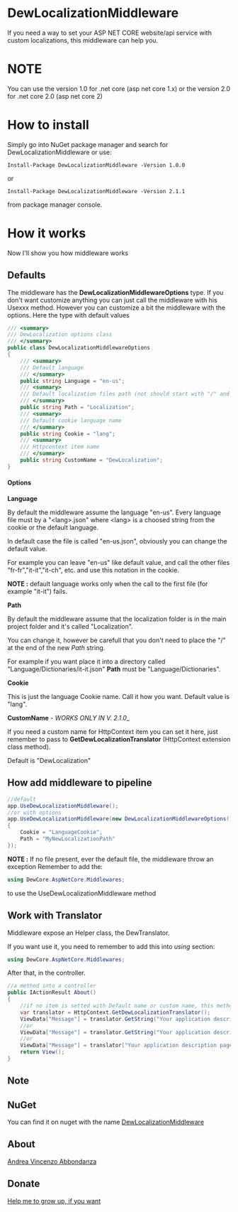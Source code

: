 # DewLocalizationMiddleware
If you need a way to set your ASP NET CORE website/api service with custom localizations, this middleware can help you.

# NOTE
You can use the version 1.0 for .net core (asp net core 1.x) or the version 2.0 for .net core 2.0 (asp net core 2)

# How to install

Simply go into NuGet package manager and search for DewLocalizationMiddleware or use:
```Console
Install-Package DewLocalizationMiddleware -Version 1.0.0
```
or
```Console
Install-Package DewLocalizationMiddleware -Version 2.1.1
```
from package manager console.

# How it works

Now I'll show you how middleware works

## Defaults

The middleware has the __DewLocalizationMiddlewareOptions__ type. If you don't want customize anything you can just call the middleware with his Usexxx method.
However you can customize a bit the middleware with the options.
Here the type with default values
```c#
/// <summary>
/// DewLocalization options class
/// </summary>
public class DewLocalizationMiddlewareOptions
{
    /// <summary>
    /// Default language
    /// </summary>
    public string Language = "en-us";
    /// <summary>
    /// Default localization files path (not should start with "/" and should end with "/")
    /// </summary>
    public string Path = "Localization";
    /// <summary>
    /// Default cookie language name
    /// </summary>
    public string Cookie = "lang";
    /// <summary>
    /// Httpcontext item name
    /// </summary>
    public string CustomName = "DewLocalization";
}
```
#### Options

__Language__ 

By default the middleware assume the language "en-us". Every language file must by a "\<lang>.json" where \<lang> is a choosed string from the cookie or the default language.

In default case the file is called "en-us.json", obviously you can change the default value. 

For example you can leave "en-us" like default value, and call the other files "fr-fr","it-it","it-ch", etc. and use this notation in the cookie.

__NOTE :__ default language works only when the call to the first file (for example "it-it") fails.

__Path__ 

By default the middleware assume that the localization folder is in the main project folder and it's called "Localization".

You can change it, however be carefull that you don't need to place the "/" at the end of the new _Path_ string.

For example if you want place it into a directory called "Language/Dictionaries/it-it.json" __Path__ must be "Language/Dictionaries".

__Cookie__

This is just the language Cookie name. Call it how you want. Default value is "lang".

__CustomName__ -  _WORKS ONLY IN V. 2.1.0__

If you need a custom name for HttpContext item you can set it here, just remember to pass to __GetDewLocalizationTranslator__ (HttpContext extension class method).

Default is "DewLocalization"

## How add middleware to pipeline

```c#
//default
app.UseDewLocalizationMiddleware();
//or with options
app.UseDewLocalizationMiddleware(new DewLocalizationMiddlewareOptions()
{
    Cookie = "LanguageCookie",
    Path = "MyNewLocalizationPath"
});
```
__NOTE :__ If no file present, ever the default file, the middleware throw an exception
Remember to add the:
```c#
using DewCore.AspNetCore.Middlewares;
```
to use the UseDewLocalizationMiddleware method

## Work with Translator

Middleware expose an Helper class, the DewTranslator.

If you want use it, you need to remember to add this into _using_ section:

```c#
using DewCore.AspNetCore.Middlewares;
```

After that, in the controller.

```c#
//a method into a controller
public IActionResult About()
{
    //if no item is setted with Default name or custom name, this method returns null
    var translator = HttpContext.GetDewLocalizationTranslator();
    ViewData["Message"] = translator.GetString("Your application description page."); //return the key as text if not found value
    //or
    ViewData["Message"] = translator.GetString("Your application description page.", "Text not found!"); //return the second argument if key value not found
    //or
    ViewData["Message"] = translator["Your application description page."]; //however square notation throw an exception if key not exists
    return View();
}
```
## Note 
## NuGet
You can find it on nuget with the name [DewLocalizationMiddleware](https://www.nuget.org/packages/DewLocalizationMiddleware/)

## About
[Andrea Vincenzo Abbondanza](http://www.andrewdev.eu)

## Donate
[Help me to grow up, if you want](https://payPal.me/andreabbondanza)
